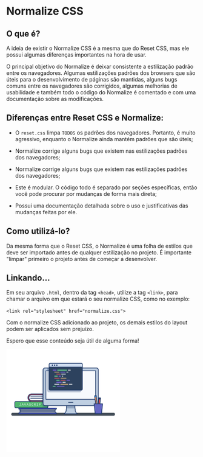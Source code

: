 # Normalize CSS
 
## O que é?

A ideia de existir o Normalize CSS é a mesma que do Reset CSS, mas ele possui algumas diferenças importantes na hora de usar.

O principal objetivo do Normalize é deixar consistente a estilização padrão entre os navegadores. Algumas estilizações padrões dos browsers que são úteis para o desenvolvimento de páginas são mantidas, alguns bugs comuns entre os navegadores são corrigidos, algumas melhorias de usabilidade e também todo o código do Normalize é comentado e com uma documentação sobre as modificações.

## Diferenças entre Reset CSS e Normalize:

* O `reset.css` limpa `TODOS` os padrões dos navegadores. Portanto, é muito agressivo, enquanto o Normalize ainda mantém padrões que são úteis;

* Normalize corrige alguns bugs que existem nas estilizações padrões dos navegadores;

* Normalize corrige alguns bugs que existem nas estilizações padrões dos navegadores;

* Este é modular. O código todo é separado por seções específicas, então você pode procurar por mudanças de forma mais direta;

* Possui uma documentação detalhada sobre o uso e justificativas das mudanças feitas por ele.

## Como utilizá-lo?

Da mesma forma que o Reset CSS, o Normalize é uma folha de estilos que deve ser importado antes de qualquer estilização no projeto. É importante "limpar" primeiro o projeto antes de começar a desenvolver.

## Linkando...

Em seu arquivo `.html`, dentro da tag `<head>`, utilize a tag `<link>`, para chamar o arquivo em que estará o seu normalize CSS, como no exemplo:

`<link rel="stylesheet" href="normalize.css">`

Com o normalize CSS adicionado ao projeto, os demais estilos do layout podem ser aplicados sem prejuízo.

Espero que esse conteúdo seja útil de alguma forma!

<img src="https://raw.githubusercontent.com/leovargasdev/leovargasdev/master/.github/image.png" width="300">
